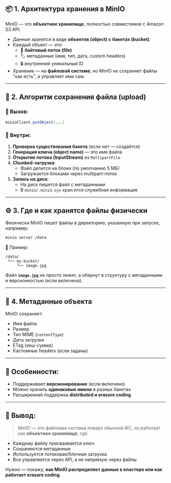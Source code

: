 ## 📦 **1. Архитектура хранения в MinIO**

MinIO — это **объектное хранилище**, полностью совместимое с Amazon S3 API.
- Данные хранятся в виде **объектов (object)** в **бакетах (bucket)**.    
- Каждый объект — это:    
    - 📁 **байтовый поток (file)**        
    - 🏷️ метаданные (имя, тип, дата, custom headers)        
    - 🔒 внутренний уникальный ID        
- Хранение — на **файловой системе**, но MinIO не сохраняет файлы "как есть", а управляет ими сам.    

---
## 🔄 **2. Алгоритм сохранения файла (upload)**

### 🔧 Вызов:
```java
minioClient.putObject(...)
```

### 🔽 Внутри:
1. **Проверка существования бакета** (если нет — создаётся)    
2. **Генерация ключа (object name)** — это имя файла    
3. **Открытие потока (InputStream)** из `MultipartFile`    
4. **Chunked-загрузка**:    
    - Файл делится на блоки (по умолчанию 5 МБ)        
    - Загружается блоками через multipart-поток        
5. **Запись на диск**:    
    - На диск пишется файл с метаданными        
    - В `minio/.minio.sys` хран ится служебная информация        

---
## ⚙️ **3. Где и как хранятся файлы физически**

Физически MinIO пишет файлы в директорию, указанную при запуске, например:
```bash
minio server /data
```

📁 Пример:
```arduino
/data/
 └── my-bucket/
     └── image.jpg
```

Файл **`image.jpg`** не просто лежит, а обернут в структуру с метаданными и версионностью (если включена).

---
## 🔐 **4. Метаданные объекта**

MinIO сохраняет:
- Имя файла    
- Размер    
- Тип MIME (`contentType`)    
- Дата загрузки    
- ETag (хеш-сумма)    
- Кастомные headers (если заданы)    

---
## 🧠 Особенности:

- Поддерживает **версионирование** (если включено)    
- Можно хранить **одинаковые имена** в разных бакетах    
- Расширенная поддержка **distributed и erasure coding**    

---

## 📌 Вывод:

> MinIO — это файловая система поверх обычной ФС, но работает как **объектное хранилище**, где:

- Каждому файлу присваивается ключ    
- Сохраняются метаданные    
- Используется потоковая/блочная загрузка    
- Все управляется через API, а не напрямую через файлы    

Нужно — покажу, **как MinIO распределяет данные в кластере или как работает erasure coding**.
